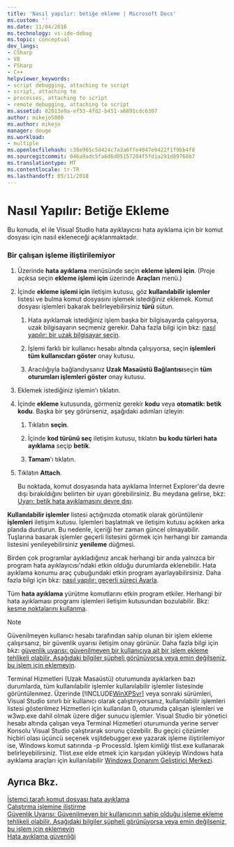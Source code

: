 ```yaml
---
title: 'Nasıl yapılır: betiğe ekleme | Microsoft Docs'
ms.custom: ''
ms.date: 11/04/2016
ms.technology: vs-ide-debug
ms.topic: conceptual
dev_langs:
- CSharp
- VB
- FSharp
- C++
helpviewer_keywords:
- script debugging, attaching to script
- script, attaching to
- processes, attaching to script
- remote debugging, attaching to script
ms.assetid: 82013e9a-ef53-4fd2-b451-a6891cdc6307
author: mikejo5000
ms.author: mikejo
manager: douge
ms.workload:
- multiple
ms.openlocfilehash: c38e965c5d424c7a3a6ffe4047e9422f1f9bb4f0
ms.sourcegitcommit: 046a9adc5fa6d6d05157204f5fd1a291d89760b7
ms.translationtype: MT
ms.contentlocale: tr-TR
ms.lasthandoff: 05/11/2018
---
```

# <a name="how-to-attach-to-script"></a>Nasıl Yapılır: Betiğe Ekleme
Bu konuda, el ile Visual Studio hata ayıklayıcısı hata ayıklama için bir komut dosyası için nasıl ekleneceği açıklanmaktadır.  
  
### <a name="to-attach-to-a-running-process"></a>Bir çalışan işleme iliştirilemiyor  
  
1.  Üzerinde **hata ayıklama** menüsünde seçin **ekleme işlemi için**. (Proje açıksa seçin **ekleme işlemi için** üzerinde **Araçları** menü.)  
  
2.  İçinde **ekleme işlemi için** iletişim kutusu, göz **kullanılabilir işlemler** listesi ve bulma komut dosyasını işlemek istediğiniz eklemek. Komut dosyası işlemleri bakarak belirleyebilirsiniz **türü** sütun.  
  
    1.  Hata ayıklamak istediğiniz işlem başka bir bilgisayarda çalışıyorsa, uzak bilgisayarın seçmeniz gerekir. Daha fazla bilgi için bkz: [nasıl yapılır: bir uzak bilgisayar seçin](http://msdn.microsoft.com/en-us/4332ba8e-2f0b-4f62-b96a-e762b9f3c3ba).  
  
    2.  İşlemi farklı bir kullanıcı hesabı altında çalışıyorsa, seçin **işlemleri tüm kullanıcıları göster** onay kutusu.  
  
    3.  Aracılığıyla bağlandıysanız **Uzak Masaüstü Bağlantısı**seçin **tüm oturumları işlemleri göster** onay kutusu.  
  
3.  Eklemek istediğiniz işlemin'ı tıklatın.  
  
4.  İçinde **ekleme** kutusunda, görmeniz gerekir **kodu** veya **otomatik: betik kodu**. Başka bir şey görürseniz, aşağıdaki adımları izleyin:  
  
    1.  Tıklatın **seçin**.  
  
    2.  İçinde **kod türünü seç** iletişim kutusu, tıklatın **bu kodu türleri hata ayıklama** seçip **betik**.  
  
    3.  **Tamam**'ı tıklatın.  
  
5.  Tıklatın **Attach**.  
  
     Bu noktada, komut dosyasında hata ayıklama Internet Explorer'da devre dışı bırakıldığını belirten bir uyarı görebilirsiniz. Bu meydana gelirse, bkz: [Uyarı: betik hata ayıklamasını devre dışı](../debugger/warning-script-debugging-disabled.md).  
  
 **Kullanılabilir işlemler** listesi açtığınızda otomatik olarak görüntülenir **işlemleri** iletişim kutusu. İşlemleri başlatmak ve iletişim kutusu açıkken arka planda durdurun. Bu nedenle, içeriği her zaman güncel olmayabilir. Tuşlarına basarak işlemler geçerli listesini görmek için herhangi bir zamanda listesini yenileyebilirsiniz **yenileme** düğmesi.  
  
 Birden çok programlar ayıkladığınız ancak herhangi bir anda yalnızca bir program hata ayıklayıcısı'ndaki etkin olduğu durumlarda eklenebilir. Hata ayıklama konumu araç çubuğundaki etkin program ayarlayabilirsiniz. Daha fazla bilgi için bkz: [nasıl yapılır: geçerli süreci Ayarla](http://msdn.microsoft.com/en-us/7e1d7fa5-0e40-44cf-8c41-d3dba31c969e).  
  
 Tüm **hata ayıklama** yürütme komutlarını etkin program etkiler. Herhangi bir hata ayıklaması programı işlemleri iletişim kutusundan bozulabilir. Bkz: [kesme noktalarını kullanma](../debugger/using-breakpoints.md).  
  
> [!NOTE]
>  Güvenilmeyen kullanıcı hesabı tarafından sahip olunan bir işlem ekleme çalışırsanız, bir güvenlik uyarısı iletişim onay görünür. Daha fazla bilgi için bkz: [güvenlik uyarısı: güvenilmeyen bir kullanıcıya ait bir işlem ekleme tehlikeli olabilir. Aşağıdaki bilgiler şüpheli görünüyorsa veya emin değilseniz, bu işlem için eklemeyin](../debugger/security-warning-attaching-to-a-process-owned-by-an-untrusted-user.md).  
  
 Terminal Hizmetleri (Uzak Masaüstü) oturumunda ayıklarken bazı durumlarda, tüm kullanılabilir işlemler kullanılabilir işlemler listesinde görüntülenmez. Üzerinde [!INCLUDE[WinXPSvr](../debugger/includes/winxpsvr_md.md)] veya sonraki sürümleri, Visual Studio sınırlı bir kullanıcı olarak çalıştırıyorsanız, kullanılabilir işlemleri listesi gösterilmez Hizmetleri için kullanılan 0, oturumda çalışan işlemleri ve w3wp.exe dahil olmak üzere diğer sunucu işlemler. Visual Studio bir yönetici hesabı altında çalışan veya Terminal Hizmetleri oturumunda yerine server Konsolu Visual Studio çalıştırarak sorunu çözebilir. Bu geçici çözümler hiçbiri olası üçüncü seçenek vsjitdebugger.exe yazarak işleme iliştirilemiyor ise, Windows komut satırında -p ProcessId. İşlem kimliği tlist.exe kullanarak belirleyebilirsiniz. Tlist.exe elde etmek için karşıdan yükleyip Windows hata ayıklama araçları için kullanılabilir [Windows Donanım Geliştirici Merkezi](http://go.microsoft.com/fwlink/?linkid=1651).  
  
## <a name="see-also"></a>Ayrıca Bkz.  
 [İstemci tarafı komut dosyası hata ayıklama](../debugger/client-side-script-debugging.md)   
 [Çalıştırma işlemine iliştirme](../debugger/attach-to-running-processes-with-the-visual-studio-debugger.md)   
 [Güvenlik Uyarısı: Güvenilmeyen bir kullanıcının sahip olduğu işleme ekleme tehlikeli olabilir. Aşağıdaki bilgiler şüpheli görünüyorsa veya emin değilseniz, bu işlem için eklemeyin](../debugger/security-warning-attaching-to-a-process-owned-by-an-untrusted-user.md)   
 [Hata ayıklama güvenliği](../debugger/debugger-security.md)